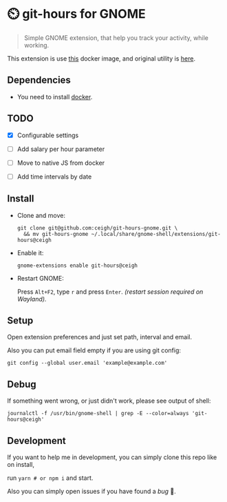 # ⏲️ git-hours for GNOME

> Simple GNOME extension, that help you 
> track your activity, while working.

This extension is use
[this](https://github.com/linuxjuggler/git-hours)
docker image, and original utility is
[here](https://github.com/kimmobrunfeldt/git-hours).


## Dependencies
- You need to install
[docker](https://hub.docker.com/search?q=&type=edition&offering=community&operating_system=linux).


## TODO
- [x] Configurable settings
- [ ] Add salary per hour parameter
- [ ] Move to native JS from docker
- [ ] Add time intervals by date


## Install
- Clone and move:
  ```shell
  git clone git@github.com:ceigh/git-hours-gnome.git \
    && mv git-hours-gnome ~/.local/share/gnome-shell/extensions/git-hours@ceigh
  ```

- Enable it:
  ```shell
  gnome-extensions enable git-hours@ceigh
  ```

- Restart GNOME:

  Press `Alt+F2`, type `r` and press `Enter`.
  *(restart session required on Wayland).*


## Setup
Open extension preferences and just set path, interval and email.

Also you can put email field empty if you are using git config:
```shell
git config --global user.email 'example@example.com'
```


## Debug
If something went wrong, or just didn't work, please see output of shell:
```shell
journalctl -f /usr/bin/gnome-shell | grep -E --color=always 'git-hours@ceigh'
```


## Development
If you want to help me in development, you can simply clone this repo like on install,

run `yarn # or npm i` and start.

Also you can simply open issues if you have found a *bug* 🐛️.
